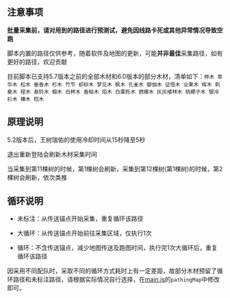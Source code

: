 ## 注意事项

**批量采集前，请对用到的路径进行预测试，避免因线路卡死或其他异常情况导致空跑**

脚本内置的路径仅供参考，随着软件及地图的更新，可能**并非最佳**采集路径，如有更好的路径，欢迎贡献

目前脚本已支持5.7版本之前的全部木材和6.0版本的部分木材，清单如下：`桦木 萃华木 松木 垂香木 杉木 竹节 却砂木 梦见木 枫木 孔雀木 御伽木 证悟木 业果木 辉木 刺葵木 柽木 悬铃木 椴木 白梣木 香柏木 炬木 白栗栎木 燃爆木 灰灰楼林木 桃椰子木 银冷衫木 榛木 桤木`

## 原理说明

5.2版本后，王树瑞佑的使用冷却时间从15秒降至5秒

退出重新登陆会刷新木材采集时间

当采集到第11棵树的时候，第1棵树会刷新，采集到第12棵树(第1棵树)的时候，第2棵树会刷新，依次类推

## 循环说明

* 未标注：从传送锚点开始采集，重复循环该路径

* 大循环：从传送锚点开始前往采集区域，仅执行1次

* 循环：不含传送锚点，减少地图传送及跑图时间，执行完1次大循环后，重复循环该路径

因采用不同配队时，采取不同的循环方式耗时上有一定差距，故部分木材预留了循环路径和未标注路径，请根据实际情况自行选择，在[main.js](main.js)的`pathingMap`中修改即可。
